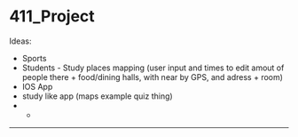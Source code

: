 # 411_Project

Ideas: 
- Sports
- Students - Study places mapping (user input and times to edit amout of people there + food/dining halls, with near by GPS, and adress + room) 
- IOS App
- study like app (maps example quiz thing) 
- -
---
